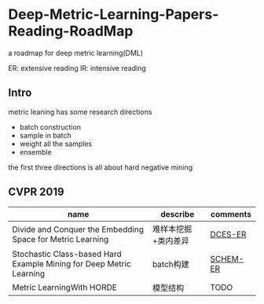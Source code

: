 # Deep-Metric-Learning-Papers-Reading-RoadMap
a roadmap for deep metric learning(DML)

ER: extensive reading
IR: intensive reading

## Intro

metric leaning has some research directions

- batch construction
- sample in batch
- weight all the samples
- ensemble

the first three directions is all about hard negative mining


## CVPR 2019

name | describe | comments   
-|-|-
Divide and Conquer the Embedding Space for Metric Learning |  难样本挖掘+类内差异|  [DCES-ER](https://github.com/coolmatt1024/Deep-Metric-Learning-Papers-Reading-RoadMap/blob/master/papers/DCES-ER.md) |
Stochastic Class-based Hard Example Mining for Deep Metric Learning |  batch构建 |  [SCHEM-ER](https://github.com/coolmatt1024/Deep-Metric-Learning-Papers-Reading-RoadMap/blob/master/papers/SCHEM-ER.md) |
Metric LearningWith HORDE |  模型结构 |  TODO |
